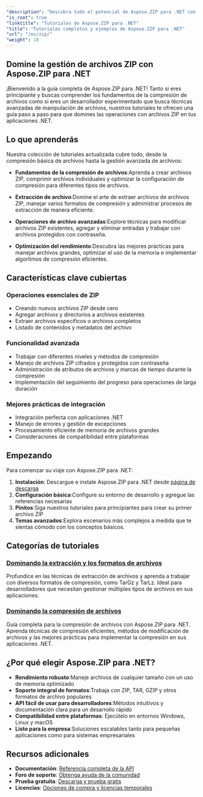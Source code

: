 ```yaml
---
"description": "Descubra todo el potencial de Aspose.ZIP para .NET con nuestros tutoriales detallados y ejemplos prácticos. Aprenda a comprimir, extraer y administrar archivos ZIP eficientemente en sus aplicaciones .NET."
"is_root": true
"linktitle": "Tutoriales de Aspose.ZIP para .NET"
"title": "Tutoriales completos y ejemplos de Aspose.ZIP para .NET"
"url": "/es/zip/"
"weight": 10
---
```


## Domine la gestión de archivos ZIP con Aspose.ZIP para .NET

¡Bienvenido a la guía completa de Aspose.ZIP para .NET! Tanto si eres principiante y buscas comprender los fundamentos de la compresión de archivos como si eres un desarrollador experimentado que busca técnicas avanzadas de manipulación de archivos, nuestros tutoriales te ofrecen una guía paso a paso para que domines las operaciones con archivos ZIP en tus aplicaciones .NET.

## Lo que aprenderás

Nuestra colección de tutoriales actualizada cubre todo, desde la compresión básica de archivos hasta la gestión avanzada de archivos:

- **Fundamentos de la compresión de archivos**:Aprenda a crear archivos ZIP, comprimir archivos individuales y optimizar la configuración de compresión para diferentes tipos de archivos.

- **Extracción de archivo**:Domine el arte de extraer archivos de archivos ZIP, manejar varios formatos de compresión y administrar procesos de extracción de manera eficiente.

- **Operaciones de archivo avanzadas**:Explore técnicas para modificar archivos ZIP existentes, agregar y eliminar entradas y trabajar con archivos protegidos con contraseña.

- **Optimización del rendimiento**:Descubra las mejores prácticas para manejar archivos grandes, optimizar el uso de la memoria e implementar algoritmos de compresión eficientes.

## Características clave cubiertas

### Operaciones esenciales de ZIP
- Creando nuevos archivos ZIP desde cero
- Agregar archivos y directorios a archivos existentes
- Extraer archivos específicos o archivos completos
- Listado de contenidos y metadatos del archivo

### Funcionalidad avanzada
- Trabajar con diferentes niveles y métodos de compresión
- Manejo de archivos ZIP cifrados y protegidos con contraseña
- Administración de atributos de archivos y marcas de tiempo durante la compresión
- Implementación del seguimiento del progreso para operaciones de larga duración

### Mejores prácticas de integración
- Integración perfecta con aplicaciones .NET
- Manejo de errores y gestión de excepciones
- Procesamiento eficiente de memoria de archivos grandes
- Consideraciones de compatibilidad entre plataformas

## Empezando

Para comenzar su viaje con Aspose.ZIP para .NET:

1. **Instalación**: Descargue e instale Aspose.ZIP para .NET desde [página de descarga](https://releases.aspose.com/zip/net/)
2. **Configuración básica**:Configure su entorno de desarrollo y agregue las referencias necesarias
3. **Pinitos**:Siga nuestros tutoriales para principiantes para crear su primer archivo ZIP
4. **Temas avanzados**:Explora escenarios más complejos a medida que te sientas cómodo con los conceptos básicos.

## Categorías de tutoriales

### [Dominando la extracción y los formatos de archivos](./mastering-archive-extraction-and-formats/)
Profundice en las técnicas de extracción de archivos y aprenda a trabajar con diversos formatos de compresión, como TarGz y TarLz. Ideal para desarrolladores que necesitan gestionar múltiples tipos de archivos en sus aplicaciones.

### [Dominando la compresión de archivos](./file-compress/)
Guía completa para la compresión de archivos con Aspose.ZIP para .NET. Aprenda técnicas de compresión eficientes, métodos de modificación de archivos y las mejores prácticas para implementar la compresión en sus aplicaciones .NET.

## ¿Por qué elegir Aspose.ZIP para .NET?

- **Rendimiento robusto**:Maneje archivos de cualquier tamaño con un uso de memoria optimizado
- **Soporte integral de formatos**:Trabaja con ZIP, TAR, GZIP y otros formatos de archivo populares
- **API fácil de usar para desarrolladores**:Métodos intuitivos y documentación clara para un desarrollo rápido
- **Compatibilidad entre plataformas**: Ejecútelo en entornos Windows, Linux y macOS
- **Listo para la empresa**:Soluciones escalables tanto para pequeñas aplicaciones como para sistemas empresariales

## Recursos adicionales

- **Documentación**: [Referencia completa de la API](https://reference.aspose.com/zip/net/)
- **Foro de soporte**: [Obtenga ayuda de la comunidad](https://forum.aspose.com/c/zip/37)
- **Prueba gratuita**: [Descarga y prueba gratis](https://releases.aspose.com/)
- **Licencias**: [Opciones de compra y licencias temporales](https://purchase.conholdate.com/buy)